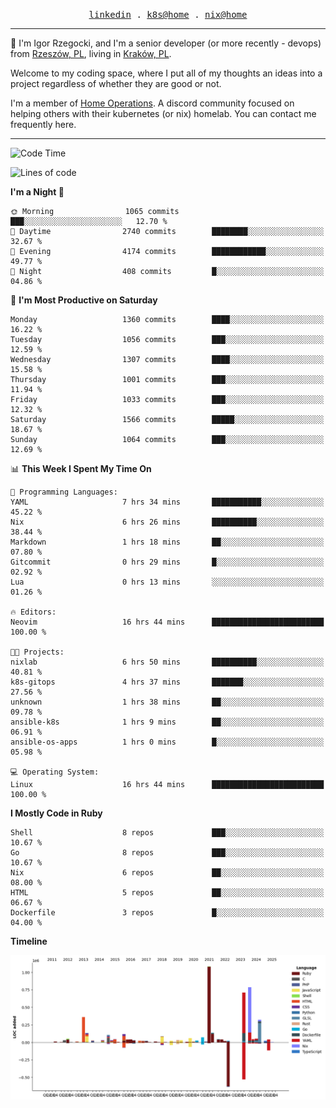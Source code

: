 <p align="center">
  <samp>
    <a href="https://www.linkedin.com/in/ajgon">linkedin</a> .
    <a href="https://github.com/deedee-ops/k8s-gitops">k8s@home</a> .
    <a href="https://github.com/deedee-ops/nixlab">nix@home</a>
  </samp>
</p>

----------------------------------------------------------------

:wave: I'm Igor Rzegocki, and I'm a senior developer (or more recently - devops) from [Rzeszów, PL](https://en.wikipedia.org/wiki/Rzesz%C3%B3w), living in [Kraków, PL](https://en.wikipedia.org/wiki/Krak%C3%B3w).

Welcome to my coding space, where I put all of my thoughts an ideas into a project regardless of whether they are good or not.

I'm a member of [Home Operations](https://discord.gg/home-operations). A discord community focused on helping others with their kubernetes (or nix) homelab. You can contact me frequently here.

----------------------------------------------------------------

<!--START_SECTION:waka-->
![Code Time](http://img.shields.io/badge/Code%20Time-829%20hrs%2053%20mins-blue)

![Lines of code](https://img.shields.io/badge/From%20Hello%20World%20I%27ve%20Written-4.8%20million%20lines%20of%20code-blue)

**I'm a Night 🦉** 

```text
🌞 Morning                1065 commits        ███░░░░░░░░░░░░░░░░░░░░░░   12.70 % 
🌆 Daytime                2740 commits        ████████░░░░░░░░░░░░░░░░░   32.67 % 
🌃 Evening                4174 commits        ████████████░░░░░░░░░░░░░   49.77 % 
🌙 Night                  408 commits         █░░░░░░░░░░░░░░░░░░░░░░░░   04.86 % 
```
📅 **I'm Most Productive on Saturday** 

```text
Monday                   1360 commits        ████░░░░░░░░░░░░░░░░░░░░░   16.22 % 
Tuesday                  1056 commits        ███░░░░░░░░░░░░░░░░░░░░░░   12.59 % 
Wednesday                1307 commits        ████░░░░░░░░░░░░░░░░░░░░░   15.58 % 
Thursday                 1001 commits        ███░░░░░░░░░░░░░░░░░░░░░░   11.94 % 
Friday                   1033 commits        ███░░░░░░░░░░░░░░░░░░░░░░   12.32 % 
Saturday                 1566 commits        █████░░░░░░░░░░░░░░░░░░░░   18.67 % 
Sunday                   1064 commits        ███░░░░░░░░░░░░░░░░░░░░░░   12.69 % 
```


📊 **This Week I Spent My Time On** 

```text
💬 Programming Languages: 
YAML                     7 hrs 34 mins       ███████████░░░░░░░░░░░░░░   45.22 % 
Nix                      6 hrs 26 mins       ██████████░░░░░░░░░░░░░░░   38.44 % 
Markdown                 1 hrs 18 mins       ██░░░░░░░░░░░░░░░░░░░░░░░   07.80 % 
Gitcommit                0 hrs 29 mins       █░░░░░░░░░░░░░░░░░░░░░░░░   02.92 % 
Lua                      0 hrs 13 mins       ░░░░░░░░░░░░░░░░░░░░░░░░░   01.26 % 

🔥 Editors: 
Neovim                   16 hrs 44 mins      █████████████████████████   100.00 % 

🐱‍💻 Projects: 
nixlab                   6 hrs 50 mins       ██████████░░░░░░░░░░░░░░░   40.81 % 
k8s-gitops               4 hrs 37 mins       ███████░░░░░░░░░░░░░░░░░░   27.56 % 
unknown                  1 hrs 38 mins       ██░░░░░░░░░░░░░░░░░░░░░░░   09.78 % 
ansible-k8s              1 hrs 9 mins        ██░░░░░░░░░░░░░░░░░░░░░░░   06.91 % 
ansible-os-apps          1 hrs 0 mins        █░░░░░░░░░░░░░░░░░░░░░░░░   05.98 % 

💻 Operating System: 
Linux                    16 hrs 44 mins      █████████████████████████   100.00 % 
```

**I Mostly Code in Ruby** 

```text
Shell                    8 repos             ███░░░░░░░░░░░░░░░░░░░░░░   10.67 % 
Go                       8 repos             ███░░░░░░░░░░░░░░░░░░░░░░   10.67 % 
Nix                      6 repos             ██░░░░░░░░░░░░░░░░░░░░░░░   08.00 % 
HTML                     5 repos             ██░░░░░░░░░░░░░░░░░░░░░░░   06.67 % 
Dockerfile               3 repos             █░░░░░░░░░░░░░░░░░░░░░░░░   04.00 % 
```



**Timeline**

![Lines of Code chart](https://raw.githubusercontent.com/ajgon/ajgon/master/assets/bar_graph.png)


<!--END_SECTION:waka-->
